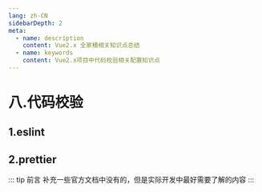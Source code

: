 ```yaml
---
lang: zh-CN
sidebarDepth: 2
meta:
  - name: description
    content: Vue2.x 全家桶相关知识点总结
  - name: keywords
    content: Vue2.x项目中代码校验相关配置知识点
---
```


# 八.代码校验

## 1.eslint

## 2.prettier

::: tip 前言
补充一些官方文档中没有的，但是实际开发中最好需要了解的内容
:::
